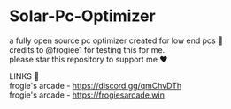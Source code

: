 # Solar-Pc-Optimizer
a fully open source pc optimizer created for low end pcs 🚀                                                  
credits to @frogiee1 for testing this for me.                                       
please star this repository to support me ❤️

LINKS 🔗                                 
frogie's arcade - https://discord.gg/qmChvDTh                          
frogie's arcade - https://frogiesarcade.win
